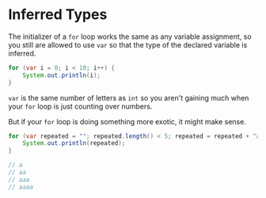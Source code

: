 # Inferred Types

The initializer of a `for` loop works the same as any variable assignment, so
you still are allowed to use `var` so that the type of the declared variable is inferred.

```java
for (var i = 0; i < 10; i++) {
    System.out.println(i);
}
```

`var` is the same number of letters as `int` so you aren't gaining much when your `for` loop
is just counting over numbers.

But if your `for` loop is doing something more exotic, it might make sense.

```java
for (var repeated = ""; repeated.length() < 5; repeated = repeated + "a") {
    System.out.println(repeated);
}

// a
// aa
// aaa
// aaaa
```
